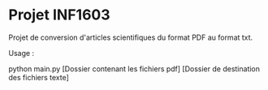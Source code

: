 # Projet INF1603
Projet de conversion d'articles scientifiques du format PDF au format txt.

Usage :

python main.py [Dossier contenant les fichiers pdf] [Dossier de destination des fichiers texte]




